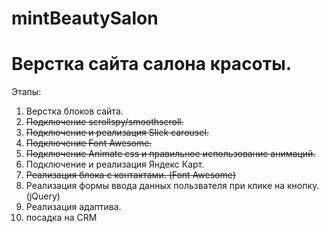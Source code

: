 # mintBeautySalon

# Верстка сайта салона красоты.

Этапы:

1. Верстка блоков сайта.
2. ~~Подключение scrollspy/smoothscroll.~~
3. ~~Подключение и реализация Slick carousel.~~
4. ~~Подключение Font Awesome.~~
5. ~~Подключение Animate css и правильное использование анимаций.~~
6. Подключение и реализация Яндекс Карт.
7. ~~Реализация блока с контактами. (Font Awesome)~~
8. Реализация формы ввода данных пользвателя при клике на кнопку. (jQuery)
9. Реализация адаптива.
10. посадка на CRM
